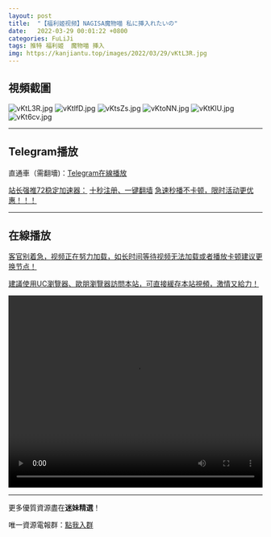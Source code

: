 ```yaml
---
layout: post
title:  "【福利姬视频】NAGISA魔物喵 私に挿入れたいの"
date:   2022-03-29 00:01:22 +0800
categories: FuLiJi
tags: 推特 福利姬  魔物喵 挿入
img: https://kanjiantu.top/images/2022/03/29/vKtL3R.jpg
---
```



## 視頻截圖

![vKtL3R.jpg](https://kanjiantu.top/images/2022/03/29/vKtL3R.jpg)
![vKtlfD.jpg](https://kanjiantu.top/images/2022/03/29/vKtlfD.jpg)
![vKtsZs.jpg](https://kanjiantu.top/images/2022/03/29/vKtsZs.jpg)
![vKtoNN.jpg](https://kanjiantu.top/images/2022/03/29/vKtoNN.jpg)
![vKtKlU.jpg](https://kanjiantu.top/images/2022/03/29/vKtKlU.jpg)
![vKt6cv.jpg](https://kanjiantu.top/images/2022/03/29/vKt6cv.jpg)

* * *
## Telegram播放

直通車（需翻墻)：[Telegram在線播放](https://t.me/mimeijingxuan/125)

<u>站长强推72稳定加速器：</u> [十秒注册、一键翻墙](https://www.mimei.blog/skip/vpn.html)
<u>急速秒播不卡顿，限时活动更优惠！！！</u>
* * *
## 在線播放
<u>客官别着急，视频正在努力加载，如长时间等待视频无法加载或者播放卡顿建议更换节点！</u>

<u>建議使用UC瀏覽器、歐朋瀏覽器訪問本站，可直接緩存本站視頻，激情又給力！</u>
<center><video src="https://cdn.publer.io/uploads/videos/6241f972db27975e38c8aebc/f7875cbf977c858caf54338308dddeab.mp4" width="100%" height="380px" controls="controls"></video></center>


* * *
更多優質資源盡在**迷妹精選**！

唯一資源電報群：[點我入群](https://t.me/mimeijingxuan)



